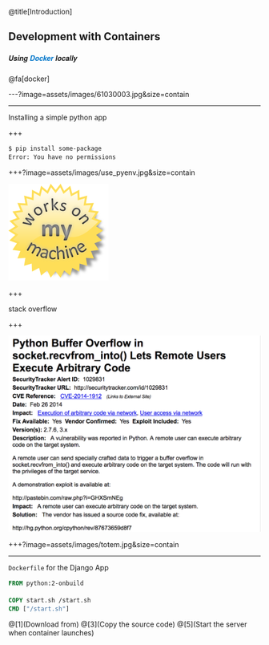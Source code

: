 @title[Introduction]
## Development with Containers
##### <span style="font-family:Helvetica Neue; font-weight:bold">Using <span style="color:#0075c9">Docker</span> locally</span>

@fa[docker]

---?image=assets/images/61030003.jpg&size=contain

--- 

Installing a simple python app
 
+++


```bash
$ pip install some-package
Error: You have no permissions
``` 

+++?image=assets/images/use_pyenv.jpg&size=contain

![works on my machine](assets/images/works_on_my_machine.png)

+++

stack overflow

+++

![vulnerability](assets/images/python_exploit.png)


+++?image=assets/images/totem.jpg&size=contain



---

<span class="gold">`Dockerfile`</span> for the Django App
<br>



```Dockerfile
FROM python:2-onbuild

COPY start.sh /start.sh
CMD ["/start.sh"]
```

@[1](Download from)
@[3](Copy the source code)
@[5](Start the server when container launches)

